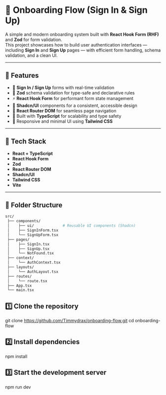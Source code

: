 # 🪪 Onboarding Flow (Sign In & Sign Up)

A simple and modern onboarding system built with **React Hook Form (RHF)** and **Zod** for form validation.  
This project showcases how to build user authentication interfaces — including **Sign In** and **Sign Up** pages — with efficient form handling, schema validation, and a clean UI.

---

## 🚀 Features

- 🔐 **Sign In / Sign Up** forms with real-time validation
- 🧠 **Zod** schema validation for type-safe and declarative rules
- ⚡ **React Hook Form** for performant form state management
- 💅 **Shadcn/UI** components for a consistent, accessible design
- 🧭 **React Router DOM** for seamless page navigation
- 🧩 Built with **TypeScript** for scalability and type safety
- 🎨 Responsive and minimal UI using **Tailwind CSS**

---

## 🧰 Tech Stack

- **React + TypeScript**
- **React Hook Form**
- **Zod**
- **React Router DOM**
- **Shadcn/UI**
- **Tailwind CSS**
- **Vite**

---

## 📁 Folder Structure

```bash
src/
 ├── components/
 │    ├── ui/             # Reusable UI components (Shadcn)
 │    ├── SignInForm.tsx
 │    └── SignUpForm.tsx
 ├── pages/
 │    ├── SignIn.tsx
 │    ├── SignUp.tsx
 │    └── NotFound.tsx
 ├── context/
 │    └── AuthContext.tsx
 ├── layouts/
 │    └── AuthLayout.tsx
 ├── routes/
 │    └── route.tsx
 ├── App.tsx
 └── main.tsx

```

## 1️⃣ Clone the repository

git clone https://github.com/Timmydrax/onboarding-flow.git
cd onboarding-flow

## 2️⃣ Install dependencies

npm install

## 3️⃣ Start the development server

npm run dev
